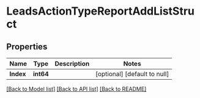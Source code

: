 # LeadsActionTypeReportAddListStruct

## Properties
Name | Type | Description | Notes
------------ | ------------- | ------------- | -------------
**Index** | **int64** |  | [optional] [default to null]

[[Back to Model list]](../README.md#documentation-for-models) [[Back to API list]](../README.md#documentation-for-api-endpoints) [[Back to README]](../README.md)


